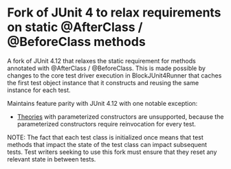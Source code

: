 # Fork of JUnit 4 to relax requirements on static @AfterClass / @BeforeClass methods
A fork of JUnit 4.12 that relaxes the static requirement for methods annotated with @AfterClass / @BeforeClass. This is made possible
by changes to the core test driver execution in BlockJUnit4Runner that caches the first test object instance that it constructs and
reusing the same instance for each test.

Maintains feature parity with JUnit 4.12 with one notable exception:
* [Theories](https://github.com/junit-team/junit4/wiki/Theories) with parameterized constructors are unsupported, because the parameterized
constructors require reinvocation for every test.

NOTE: The fact that each test class is initialized once means that test methods that impact the state of the test class can impact
subsequent tests. Test writers seeking to use this fork must ensure that they reset any relevant state in between tests.
